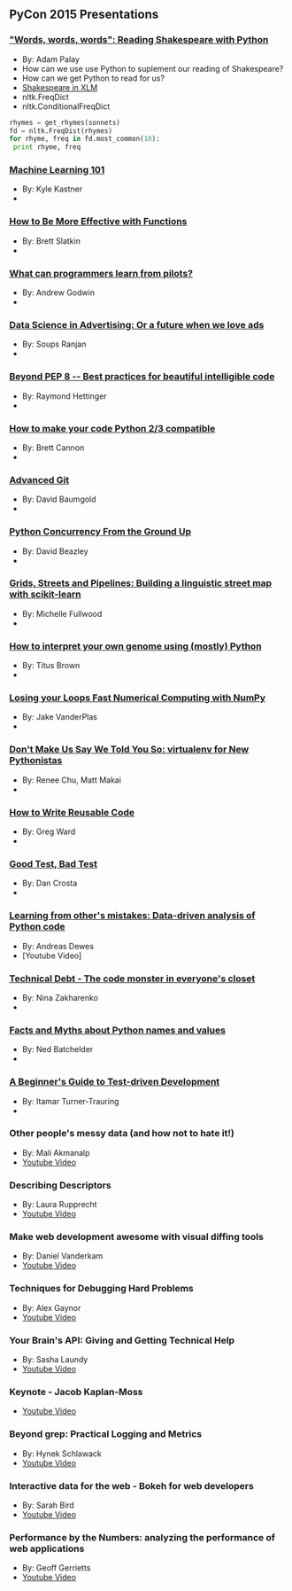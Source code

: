## PyCon 2015 Presentations

### ["Words, words, words": Reading Shakespeare with Python](https://www.youtube.com/watch?v=EoWG0lavg9U)
* By: Adam Palay
* How can we use use Python to suplement our reading of Shakespeare?
* How can we get Python to read for us?
* [Shakespeare in XLM](https://github.com/severdia/PlayShakespeare.com-XML)
* nltk.FreqDict
* nltk.ConditionalFreqDict

```python
rhymes = get_rhymes(sonnets)
fd = nltk.FreqDist(rhymes)
for rhyme, freq in fd.most_common(10):
 print rhyme, freq
```

### [Machine Learning 101](https://www.youtube.com/watch?v=r-1XJBHot58)
* By: Kyle Kastner
* 

### [How to Be More Effective with Functions](https://www.youtube.com/watch?v=WjJUPxKB164)
* By: Brett Slatkin
* 

### [What can programmers learn from pilots?](https://www.youtube.com/watch?v=we4G_X91e5w)
* By: Andrew Godwin 
* 

### [Data Science in Advertising: Or a future when we love ads](https://www.youtube.com/watch?v=HZTgLuOpFU8)
* By: Soups Ranjan
* 

### [Beyond PEP 8 -- Best practices for beautiful intelligible code](https://www.youtube.com/watch?v=wf-BqAjZb8M)
* By: Raymond Hettinger
* 

### [How to make your code Python 2/3 compatible](https://www.youtube.com/watch?v=KPzDX5TX5HE)
* By: Brett Cannon
* 

### [Advanced Git](https://www.youtube.com/watch?v=4EOZvow1mk4)
* By: David Baumgold
* 

### [Python Concurrency From the Ground Up](https://www.youtube.com/watch?v=MCs5OvhV9S4)
* By: David Beazley
* 

### [Grids, Streets and Pipelines: Building a linguistic street map with scikit-learn](https://www.youtube.com/watch?v=MIFOTFdtK2k)
* By: Michelle Fullwood
* 

### [How to interpret your own genome using (mostly) Python](https://www.youtube.com/watch?v=jV4YMQHZmMk)
* By: Titus Brown
* 

### [Losing your Loops Fast Numerical Computing with NumPy](https://www.youtube.com/watch?v=EEUXKG97YRw)
* By: Jake VanderPlas
* 

### [Don't Make Us Say We Told You So: virtualenv for New Pythonistas](https://www.youtube.com/watch?v=Xdv7vwIIThY)
* By: Renee Chu, Matt Makai
* 

### [How to Write Reusable Code](https://www.youtube.com/watch?v=r9cnHO15YgU)
* By: Greg Ward
* 

### [Good Test, Bad Test](https://www.youtube.com/watch?v=RfR_QRoNZxo)
* By: Dan Crosta
* 

### [Learning from other's mistakes: Data-driven analysis of Python code](https://www.youtube.com/watch?v=rN0kNQLDYCI)
* By: Andreas Dewes
* [Youtube Video]

### [Technical Debt - The code monster in everyone's closet](https://www.youtube.com/watch?v=JKYktDRoRxw)
* By: Nina Zakharenko
* 

### [Facts and Myths about Python names and values](https://www.youtube.com/watch?v=_AEJHKGk9ns)
* By: Ned Batchelder
* 

### [A Beginner's Guide to Test-driven Development](https://www.youtube.com/watch?v=ePaga05gisk)
* By: Itamar Turner-Trauring
* 

### Other people's messy data (and how not to hate it!)
* By: Mali Akmanalp
* [Youtube Video](https://www.youtube.com/watch?v=_eQ_8U5kruQ)

### Describing Descriptors
* By: Laura Rupprecht
* [Youtube Video](https://www.youtube.com/watch?v=h2-WPwGnHqE)

### Make web development awesome with visual diffing tools
* By: Daniel Vanderkam
* [Youtube Video](https://www.youtube.com/watch?v=jUUTqgzNR3M)

### Techniques for Debugging Hard Problems
* By: Alex Gaynor
* [Youtube Video](https://www.youtube.com/watch?v=ij99SGGEX34)

### Your Brain's API: Giving and Getting Technical Help
* By: Sasha Laundy
* [Youtube Video](https://www.youtube.com/watch?v=hY14Er6JX2s)

### Keynote - Jacob Kaplan-Moss
* [Youtube Video](https://www.youtube.com/watch?v=hIJdFxYlEKE)

### Beyond grep: Practical Logging and Metrics
* By: Hynek Schlawack
* [Youtube Video](https://www.youtube.com/watch?v=gqmAwK0wNyw)

### Interactive data for the web - Bokeh for web developers
* By: Sarah Bird
* [Youtube Video](https://www.youtube.com/watch?v=O5OvOLK-xqQ)

### Performance by the Numbers: analyzing the performance of web applications
* By: Geoff Gerrietts
* [Youtube Video](https://www.youtube.com/watch?v=UAztOuO1ANQ)
